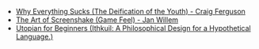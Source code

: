 - [Why Everything Sucks (The Deification of the Youth) - Craig Ferguson](https://www.youtube.com/watch?v=UKUZ42T9diU)
- [The Art of Screenshake (Game Feel) - Jan Willem](https://www.youtube.com/watch?v=AJdEqssNZ-U)
- [Utopian for Beginners (Ithkuil: A Philosophical Design for a Hypothetical Language.)](http://www.newyorker.com/magazine/2012/12/24/utopian-for-beginners?currentPage=all)